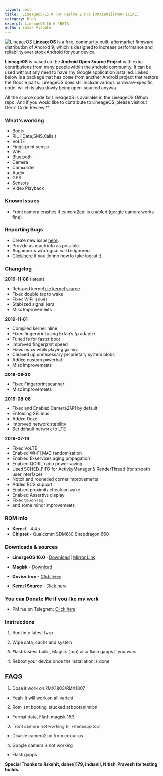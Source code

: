 ```yaml
---
layout: post
title:  LineageOS-16.0 For Realme 2 Pro [RMX1801][UNOFFICIAL]
category: blog
excerpt: LineageOS-16.0 (BETA)
author: Samar Vispute
---
```


![LineageOS](http://samarv-121.github.io/images/lineageos.png)
**LineageOS** is a free, community built, aftermarket firmware distribution of Android 9, which is designed to increase performance and reliability over stock Android for your device.

**LineageOS** is based on the **Android Open Source Project** with extra contributions from many people within the Android community. It can be used without any need to have any Google application installed. Linked below is a package that has come from another Android project that restore the Google parts. LineageOS does still include various hardware-specific code, which is also slowly being open-sourced anyway.

All the source code for LineageOS is available in the LineageOS Github repo. And if you would like to contribute to LineageOS, please visit out Gerrit Code Review.**

### What's working
* Boots
* RIL ( Data,SMS,Calls )
* VoLTE
* Fingerprint sensor
* WiFi
* Bluetooth
* Camera
* Camcorder
* Audio
* GPS
* Sensors
* Video Playback

### Known issues
* Front camera crashes if camera2api is enabled (google camera works fine)

### Reporting Bugs
* Create new issue [here](https://github.com/SamarV-121/android_device_oppo_RMX1801/issues).
* Provide as much info as possible.
* Bug reports w/o logcat will be ignored.
* [Click here](https://forum.xda-developers.com/showthread.php?t=2774386) if you donno how to take logcat :)

### Changelog
**2019-11-08** (latest)
* Rebased kernel [pie kernel source](https://github.com/realme-kernel-opensource/realme2pro_P-kernel-source)
* Fixed double tap to wake
* Fixed WiFi issues
* Stablized signal bars
* Misc Improvements

**2019-11-01**
* Compiled kernel inline
* Fixed fingerprint using Erfan's fp adapter
* Tuned fs for faster boot
* Improved fingerprint speed
* Fixed noise while playing games
* Cleaned up unnecessary proprietary system blobs
* Added custom powerhal
* Misc improvements

**2019-09-30**
* Fixed Fingerprint scanner
* Misc improvements

**2019-08-08**
* Fixed and Enabled Camera2API by default
* Enforcing SELinux
* Added Doze
* Improved network stability
* Set default network to LTE

**2019-07-19**
* Fixed VoLTE
* Enabled Wi-Fi MAC randomization
* Enabled B-services aging propagation
* Enabled QCRIL radio power saving 
* Used SCHED_FIFO for ActivityManager & RenderThread (for smooth user interface)
* Notch and rouneded corner improvements
* Added RCS support
* Enabled proximity check on wake
* Enabled Assertive display
* Fixed touch lag
* and some minor improvements

### ROM info
* **Kernel** - 4.4.x
* **Chipset** - Qualcomm SDM660 Snapdragon 660

### Downloads & sources
* **LineageOS 16.0** - [Download](https://github.com/SamarV-121/android_device_oppo_RMX1801/releases/tag/lineage-16.0-20191108-UNOFFICIAL-RMX1801) | [Mirror Link](https://drive.google.com/file/d/1l0Jd0wvhSYv8oxrqDMHrmCRg_Lz5vNs3)
* **Magisk** - [Download](https://github.com/topjohnwu/Magisk/releases/tag/v19.3)

* **Device tree** -  [Click here](https://github.com/SamarV-121/android_device_oppo_RMX1801)
* **Kernel Source** - [Click here](https://github.com/SamarV-121/android_kernel_oppo_sdm660)

### You can Donate Me if you like my work
* PM me on Telegram: [Click here](https://web.telegram.org/#/im?p=@SamarV121)

### Instructions
1) Boot into latest twrp

2) Wipe data, cache and system

3) Flash lastest build , Magisk (Imp) also flash gapps if you want

4) Reboot your device once the installation is done

## FAQS
1) Dose it work on RMX1803/RMX1807 
- Yeah, it will work on all varient

2) Rom isnt booting, stucked at bootanimtion
- Format data, Flash magisk 19.3 

3) Front camera not working (in whatsapp too)
- Disable camera2api from colour os

4) Google camera is not working 
- Flash gapps

**Special Thanks to Rakshit, dahee1179, Indranil, Nitish, Pravesh for testing builds.**
